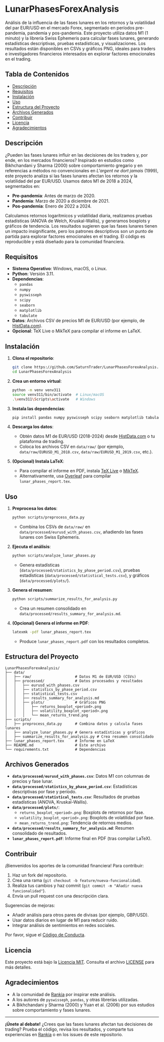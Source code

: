 # LunarPhasesForexAnalysis


Análisis de la influencia de las fases lunares en los retornos y la volatilidad del par EUR/USD en el mercado Forex, segmentado en períodos pre-pandemia, pandemia y pos-pandemia. Este proyecto utiliza datos M1 (1 minuto) y la librería Swiss Ephemeris para calcular fases lunares, generando estadísticas descriptivas, pruebas estadísticas, y visualizaciones. Los resultados están disponibles en CSVs y gráficos PNG, ideales para traders e investigadores financieros interesados en explorar factores emocionales en el trading.

## Tabla de Contenidos
- [Descripción](#descripción)
- [Requisitos](#requisitos)
- [Instalación](#instalación)
- [Uso](#uso)
- [Estructura del Proyecto](#estructura-del-proyecto)
- [Archivos Generados](#archivos-generados)
- [Contribuir](#contribuir)
- [Licencia](#licencia)
- [Agradecimientos](#agradecimientos)

## Descripción
¿Pueden las fases lunares influir en las decisiones de los traders y, por ende, en los mercados financieros? Inspirado en estudios como Bikhchandani y Sharma (2000) sobre comportamiento gregario y en referencias a métodos no convencionales en *L'argent ne dort jamais* (1999), este proyecto analiza si las fases lunares afectan los retornos y la volatilidad del par EUR/USD. Usamos datos M1 de 2018 a 2024, segmentados en:
- **Pre-pandemia**: Antes de marzo de 2020.
- **Pandemia**: Marzo de 2020 a diciembre de 2021.
- **Pos-pandemia**: Enero de 2022 a 2024.

Calculamos retornos logarítmicos y volatilidad diaria, realizamos pruebas estadísticas (ANOVA de Welch, Kruskal-Wallis), y generamos boxplots y gráficos de tendencia. Los resultados sugieren que las fases lunares tienen un impacto insignificante, pero los patrones descriptivos son un punto de partida para explorar factores emocionales en el trading. El código es reproducible y está diseñado para la comunidad financiera.

## Requisitos
- **Sistema Operativo**: Windows, macOS, o Linux.
- **Python**: Versión 3.11.
- **Dependencias**:
  - `pandas`
  - `numpy`
  - `pyswisseph`
  - `scipy`
  - `seaborn`
  - `matplotlib`
  - `tabulate`
- **Datos**: Archivos CSV de precios M1 de EUR/USD (por ejemplo, de [HistData.com](http://www.histdata.com/)).
- **Opcional**: TeX Live o MikTeX para compilar el informe en LaTeX.

## Instalación
1. **Clona el repositorio**:
   ```bash
   git clone https://github.com/SaturnTrader/LunarPhasesForexAnalysis.git
   cd LunarPhasesForexAnalysis
   ```

2. **Crea un entorno virtual**:
   ```bash
   python -m venv venv311
   source venv311/bin/activate  # Linux/macOS
   .\venv311\Scripts\activate   # Windows
   ```

3. **Instala las dependencias**:
   ```bash
   pip install pandas numpy pyswisseph scipy seaborn matplotlib tabulate
   ```

4. **Descarga los datos**:
   - Obtén datos M1 de EUR/USD (2018-2024) desde [HistData.com](http://www.histdata.com/) o tu plataforma de trading.
   - Coloca los archivos CSV en `data/raw/` (por ejemplo, `data/raw/EURUSD_M1_2018.csv`, `data/raw/EURUSD_M1_2019.csv`, etc.).

5. **(Opcional) Instala LaTeX**:
   - Para compilar el informe en PDF, instala [TeX Live](https://tug.org/texlive/) o [MikTeX](https://miktex.org/download).
   - Alternativamente, usa [Overleaf](https://www.overleaf.com/) para compilar `lunar_phases_report.tex`.

## Uso
1. **Preprocesa los datos**:
   ```bash
   python scripts/preprocess_data.py
   ```
   - Combina los CSVs de `data/raw/` en `data/processed/eurusd_with_phases.csv`, añadiendo las fases lunares con Swiss Ephemeris.

2. **Ejecuta el análisis**:
   ```bash
   python scripts/analyze_lunar_phases.py
   ```
   - Genera estadísticas (`data/processed/statistics_by_phase_period.csv`), pruebas estadísticas (`data/processed/statistical_tests.csv`), y gráficos (`data/processed/plots/`).

3. **Genera el resumen**:
   ```bash
   python scripts/summarize_results_for_analysis.py
   ```
   - Crea un resumen consolidado en `data/processed/results_summary_for_analysis.md`.

4. **(Opcional) Genera el informe en PDF**:
   ```bash
   latexmk -pdf lunar_phases_report.tex
   ```
   - Produce `lunar_phases_report.pdf` con los resultados completos.

## Estructura del Proyecto
```
LunarPhasesForexAnalysis/
├── data/
│   ├── raw/                    # Datos M1 de EUR/USD (CSVs)
│   ├── processed/              # Datos procesados y resultados
│   │   ├── eurusd_with_phases.csv
│   │   ├── statistics_by_phase_period.csv
│   │   ├── statistical_tests.csv
│   │   ├── results_summary_for_analysis.md
│   │   ├── plots/              # Gráficos PNG
│   │   │   ├── returns_boxplot_<period>.png
│   │   │   ├── volatility_boxplot_<period>.png
│   │   │   └── mean_returns_trend.png
├── scripts/
│   ├── preprocess_data.py      # Combina datos y calcula fases lunares
│   ├── analyze_lunar_phases.py # Genera estadísticas y gráficos
│   ├── summarize_results_for_analysis.py # Crea resumen consolidado
├── lunar_phases_report.tex     # Informe en LaTeX
├── README.md                   # Este archivo
└── requirements.txt            # Dependencias
```

## Archivos Generados
- **`data/processed/eurusd_with_phases.csv`**: Datos M1 con columnas de precios y fase lunar.
- **`data/processed/statistics_by_phase_period.csv`**: Estadísticas descriptivas por fase y período.
- **`data/processed/statistical_tests.csv`**: Resultados de pruebas estadísticas (ANOVA, Kruskal-Wallis).
- **`data/processed/plots/`**:
  - `returns_boxplot_<period>.png`: Boxplots de retornos por fase.
  - `volatility_boxplot_<period>.png`: Boxplots de volatilidad por fase.
  - `mean_returns_trend.png`: Tendencia de retornos medios.
- **`data/processed/results_summary_for_analysis.md`**: Resumen consolidado de resultados.
- **`lunar_phases_report.pdf`**: Informe final en PDF (tras compilar LaTeX).

## Contribuir
¡Bienvenidos los aportes de la comunidad financiera! Para contribuir:
1. Haz un fork del repositorio.
2. Crea una rama (`git checkout -b feature/nueva-funcionalidad`).
3. Realiza tus cambios y haz commit (`git commit -m "Añadir nueva funcionalidad"`).
4. Envía un pull request con una descripción clara.

Sugerencias de mejoras:
- Añadir análisis para otros pares de divisas (por ejemplo, GBP/USD).
- Usar datos diarios en lugar de M1 para reducir ruido.
- Integrar análisis de sentimientos en redes sociales.

Por favor, sigue el [Código de Conducta](https://github.com/SaturnTrader/LunarPhasesForexAnalysis/blob/main/CODE_OF_CONDUCT.md).

## Licencia
Este proyecto está bajo la [Licencia MIT](https://opensource.org/licenses/MIT). Consulta el archivo [LICENSE](LICENSE) para más detalles.

## Agradecimientos
- A la comunidad de [Rankia](https://www.rankia.com/) por inspirar este análisis.
- A los autores de `pyswisseph`, `pandas`, y otras librerías utilizadas.
- A Bikhchandani y Sharma (2000) y Yuan et al. (2006) por sus estudios sobre comportamiento y fases lunares.

---

**¡Únete al debate!** ¿Crees que las fases lunares afectan tus decisiones de trading? Prueba el código, revisa los resultados, y comparte tus experiencias en [Rankia](https://www.rankia.com/) o en los issues de este repositorio.